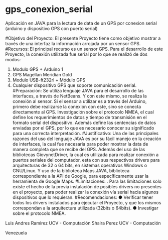 # gps_conexion_serial
Aplicación en JAVA para la lectura de data de un GPS por conexion serial (arduino y dispositivo GPS con puerto serial)



#Objetivo del Proyecto:
El presente Proyecto tiene como objetivo mostrar a través de una interfaz la
información arrojada por un sensor GPS.
#Recursos:
El principal recurso es un sensor GPS. Para el desarrollo de este Proyecto, la
conexión utilizada fue serial por lo que se realizó de dos modos:
1. Modulo GPS + Arduino 1
2. GPS Magellan Meridian Gold
3. Modulo USB-ft232rl + Módulo GPS
4. Cualquier dispositivo GPS que soporte comunicación serial.
#Preparación:
Se utiliza lenguaje JAVA para el desarrollo de las interfaces, a través de
NetBeans. Y con este mismo, se realiza la conexión al sensor.
Si el sensor a utilizar es a través del Arduino, primero debe realizarse la
conexión con este, sino se conecta directamente al GPS.
Investigación sobre el protocolo NMEA, el cual define los requerimientos de
datos y tiempo de transmisión en el formato serial del dispositivo. Además define las
sentencias de datos enviadas por el GPS, por lo que es necesario conocer su
significado para una correcta interpretación.
#Justificativo:
Una de las principales razones del uso del lenguaje JAVA es por su fácil
manejo en la creación de interfaces, la cual fue necesaria para poder mostrar la
data de manera completa que se recibe del GPS. Además del uso de las bibliotecas
GiovynetDriver, la cual es utilizada para realizar conexión a puertos seriales del
computador, esta con sus respectivos drivers para arquitecturas de 32 o 64 bits, en
sistemas operativos Windows o GNU/Linux. Y uso de la biblioteca Maps.JAVA,
biblioteca correspondiente a la API de Google, para específicamente usar la
herramienta de Google Maps.
#Limitaciones:
. Para las limitaciones solo existe el hecho de la previa instalación de posibles
drivers no presentes en el proyecto, para poder realizar la conexión vía serial hacia
algunos dispositivos que lo requieran.
#Recomendaciones:
● Verificar tener todos los drivers instalados para ejecutar el Proyecto, y que los
mismos correspondan a la arquitectura utilizada (32bits o 64bits).
● Investigar sobre el protocolo NMEA.

Luis Andres Ramirez UCV - Computación
Shaira Perez UCV - Computación

Venezuela
